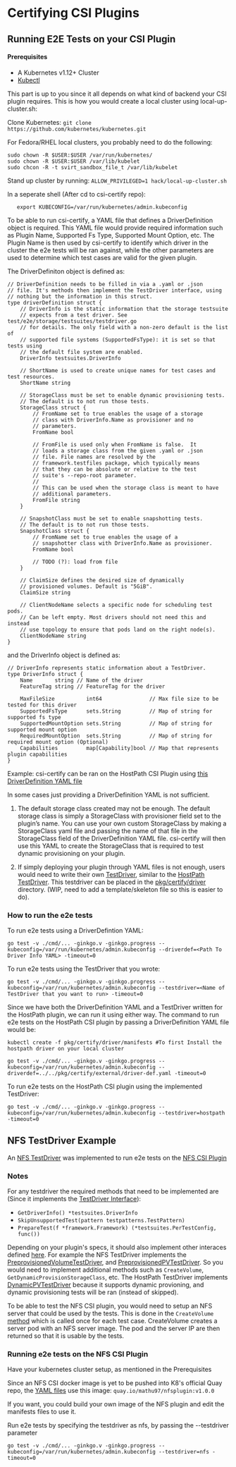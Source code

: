 # Certifying CSI Plugins

## Running E2E Tests on your CSI Plugin

#### Prerequisites

 * A Kubernetes v1.12+ Cluster
 * [Kubectl](https://kubernetes.io/docs/tasks/tools/install-kubectl/#install-kubectl) 
 
 This part is up to you since it all depends on what kind of backend your CSI plugin requires. This is how you would create a local cluster using local-up-cluster.sh:
 
 Clone Kubernetes: `git clone https://github.com/kubernetes/kubernetes.git` 
 
 For Fedora/RHEL local clusters, you probably need to do the following: 
 ```
 sudo chown -R $USER:$USER /var/run/kubernetes/
 sudo chown -R $USER:$USER /var/lib/kubelet 
 sudo chcon -R -t svirt_sandbox_file_t /var/lib/kubelet
 ```
 Stand up cluster by running: `ALLOW_PRIVILEGED=1 hack/local-up-cluster.sh` 
 
 In a seperate shell (After cd to csi-certify repo): 
 ```
    export KUBECONFIG=/var/run/kubernetes/admin.kubeconfig
 ``` 

To be able to run csi-certify, a YAML file that defines a DriverDefinition object is required. This YAML file would provide required information such as Plugin Name, Supported Fs Type, Supported Mount Option, etc. The Plugin Name is then used by csi-certify to identify which driver in the cluster the e2e tests will be ran against, while the other parameters are used to determine which test cases are valid for the given plugin. 

The DriverDefiniton object is defined as: 
```
// DriverDefinition needs to be filled in via a .yaml or .json
// file. It's methods then implement the TestDriver interface, using
// nothing but the information in this struct.
type driverDefinition struct {
	// DriverInfo is the static information that the storage testsuite
	// expects from a test driver. See test/e2e/storage/testsuites/testdriver.go
	// for details. The only field with a non-zero default is the list of
	// supported file systems (SupportedFsType): it is set so that tests using
	// the default file system are enabled.
	DriverInfo testsuites.DriverInfo

	// ShortName is used to create unique names for test cases and test resources.
	ShortName string

	// StorageClass must be set to enable dynamic provisioning tests.
	// The default is to not run those tests.
	StorageClass struct {
		// FromName set to true enables the usage of a storage
		// class with DriverInfo.Name as provisioner and no
		// parameters.
		FromName bool

		// FromFile is used only when FromName is false.  It
		// loads a storage class from the given .yaml or .json
		// file. File names are resolved by the
		// framework.testfiles package, which typically means
		// that they can be absolute or relative to the test
		// suite's --repo-root parameter.
		//
		// This can be used when the storage class is meant to have
		// additional parameters.
		FromFile string
	}

	// SnapshotClass must be set to enable snapshotting tests.
	// The default is to not run those tests.
	SnapshotClass struct {
		// FromName set to true enables the usage of a
		// snapshotter class with DriverInfo.Name as provisioner.
		FromName bool

		// TODO (?): load from file
	}

	// ClaimSize defines the desired size of dynamically
	// provisioned volumes. Default is "5GiB".
	ClaimSize string

	// ClientNodeName selects a specific node for scheduling test pods.
	// Can be left empty. Most drivers should not need this and instead
	// use topology to ensure that pods land on the right node(s).
	ClientNodeName string
}
```

and the DriverInfo object is defined as:

```
// DriverInfo represents static information about a TestDriver.
type DriverInfo struct {
	Name       string // Name of the driver
	FeatureTag string // FeatureTag for the driver

	MaxFileSize          int64               // Max file size to be tested for this driver
	SupportedFsType      sets.String         // Map of string for supported fs type
	SupportedMountOption sets.String         // Map of string for supported mount option
	RequiredMountOption  sets.String         // Map of string for required mount option (Optional)
	Capabilities         map[Capability]bool // Map that represents plugin capabilities
}
```

Example: csi-certify can be ran on the HostPath CSI Plugin using [this DriverDefinition YAML file](https://github.com/wongma7/csi-certify/blob/mathusan-out-of-tree-POC/pkg/certify/external/testfiles/driver-def.yaml)


In some cases just providing a DriverDefinition YAML is not sufficient. 
 1) The default storage class created may not be enough. The default storage class is simply a StorageClass with provisioner field set to the plugin’s name. You can use your own custom StorageClass by making a StorageClass yaml file and passing the name of that file in the StorageClass field of the DriverDefinition YAML file. csi-certify will then use this YAML to create the StorageClass that is required to test dynamic provisioning on your plugin.
 
 2) If simply deploying your plugin through YAML files is not enough, users would need to write their own [TestDriver](https://github.com/kubernetes/kubernetes/blob/master/test/e2e/storage/testsuites/testdriver.go#L31), similar to the [HostPath TestDriver](https://github.com/wongma7/csi-certify/blob/refactor/pkg/certify/driver/hostpath_driver.go). This testdriver can be placed in the [pkg/certify/driver](https://github.com/wongma7/csi-certify/tree/master/pkg/certify/driver) directory. (WIP, need to add a template/skeleton file so this is easier to do).
 
### How to run the e2e tests
 
To run e2e tests using a DriverDefintion YAML: 
```
go test -v ./cmd/... -ginkgo.v -ginkgo.progress --kubeconfig=/var/run/kubernetes/admin.kubeconfig --driverdef=<Path To Driver Info YAML> -timeout=0
``` 

To run e2e tests using the TestDriver that you wrote: 
```
go test -v ./cmd/... -ginkgo.v -ginkgo.progress --kubeconfig=/var/run/kubernetes/admin.kubeconfig --testdriver=<Name of TestDriver that you want to run> -timeout=0
``` 

Since we have both the DriverDefinition YAML and a TestDriver written for the HostPath plugin, we can run it using either way. The command to run e2e tests on the HostPath CSI plugin by passing a DriverDefinition YAML file would be: 

```
kubectl create -f pkg/certify/driver/manifests #To first Install the hostpath driver on your local cluster

go test -v ./cmd/... -ginkgo.v -ginkgo.progress --kubeconfig=/var/run/kubernetes/admin.kubeconfig --driverdef=../../pkg/certify/external/driver-def.yaml -timeout=0
```

To run e2e tests on the HostPath CSI plugin using the implemented TestDriver: 
```
go test -v ./cmd/... -ginkgo.v -ginkgo.progress --kubeconfig=/var/run/kubernetes/admin.kubeconfig --testdriver=hostpath -timeout=0
```

## NFS TestDriver Example

An [NFS TestDriver](https://github.com/wongma7/csi-certify/blob/refactor/pkg/certify/driver/nfs_driver.go) was implemented to run e2e tests on the [NFS CSI Plugin](https://github.com/kubernetes-csi/csi-driver-nfs)

### Notes

For any testdriver the required methods that need to be implemented are (Since it implements the [TestDriver Interface](https://github.com/kubernetes/kubernetes/blob/master/test/e2e/storage/testsuites/testdriver.go#L31)):
 - `GetDriverInfo() *testsuites.DriverInfo`
 - `SkipUnsupportedTest(pattern testpatterns.TestPattern)`
 - `PrepareTest(f *framework.Framework) (*testsuites.PerTestConfig, func())` 
 
Depending on your plugin's specs, it should  also implement other interaces defined [here](https://github.com/kubernetes/kubernetes/blob/master/test/e2e/storage/testsuites/testdriver.go). For example the NFS TestDriver implements the [PreprovisionedVolumeTestDriver](https://github.com/kubernetes/kubernetes/blob/master/test/e2e/storage/testsuites/testdriver.go#L61), and [PreprovisionedPVTestDriver](https://github.com/kubernetes/kubernetes/blob/master/test/e2e/storage/testsuites/testdriver.go#L78). So you would need to implement additional methods such as `CreateVolume`, `GetDynamicProvisionStorageClass`, etc. The HostPath TestDriver implements [DynamicPVTestDriver](https://github.com/kubernetes/kubernetes/blob/master/test/e2e/storage/testsuites/testdriver.go#L87) because it supports dynamic provioning, and dynamic provisioning tests will be ran (instead of skipped).
 
 To be able to test the NFS CSI plugin, you would need to setup an NFS server that could be used by the tests. This is done in the `CreateVolume` [method](https://github.com/wongma7/csi-certify/blob/refactor/pkg/certify/driver/nfs_driver.go#L123) which is called once for each test case. CreateVolume creates a server pod with an NFS server image. The pod and the server IP are then returned so that it is usable by the tests.

### Running e2e tests on the NFS CSI Plugin

Have your kubernetes cluster setup, as mentioned in the Prerequisites

Since an NFS CSI docker image is yet to be pushed into K8's official Quay repo, the [YAML files](https://github.com/wongma7/csi-certify/tree/refactor/pkg/certify/driver/manifests/nfs) use this image: `quay.io/mathu97/nfsplugin:v1.0.0`

If you want, you could build your own image of the NFS plugin and edit the manifests files to use it.

Run e2e tests by specifying the testdriver as nfs, by passing the --testdriver parameter
```
go test -v ./cmd/... -ginkgo.v -ginkgo.progress --kubeconfig=/var/run/kubernetes/admin.kubeconfig --testdriver=nfs -timeout=0
```
